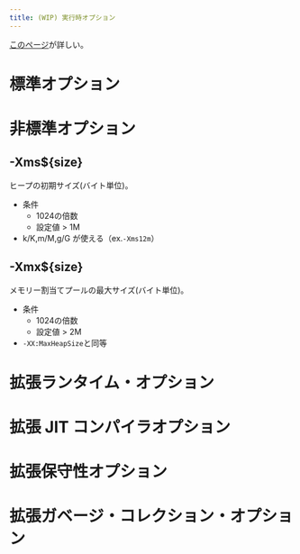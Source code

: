 ```yaml
---
title: (WIP) 実行時オプション
---
```


[このページ](https://docs.oracle.com/javase/jp/8/docs/technotes/tools/windows/java.html)が詳しい。

# 標準オプション

# 非標準オプション

## -Xms${size}

ヒープの初期サイズ(バイト単位)。
- 条件
  - 1024の倍数
  - 設定値 > 1M
- k/K,m/M,g/G が使える（ex.`-Xms12m`）

## -Xmx${size}

メモリー割当てプールの最大サイズ(バイト単位)。
- 条件
  - 1024の倍数
  - 設定値 > 2M
- `-XX:MaxHeapSize`と同等

# 拡張ランタイム・オプション

# 拡張 JIT コンパイラオプション

# 拡張保守性オプション

# 拡張ガベージ・コレクション・オプション
